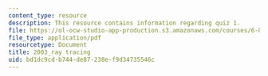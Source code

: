 ```yaml
---
content_type: resource
description: This resource contains information regarding quiz 1.
file: https://ol-ocw-studio-app-production.s3.amazonaws.com/courses/6-837-computer-graphics-fall-2012/bd1dc9cdb744de87238ef9d34735546c_MIT6_837F12_2003qz1_ray_tr.pdf
file_type: application/pdf
resourcetype: Document
title: 2003_ray tracing
uid: bd1dc9cd-b744-de87-238e-f9d34735546c
---
```

